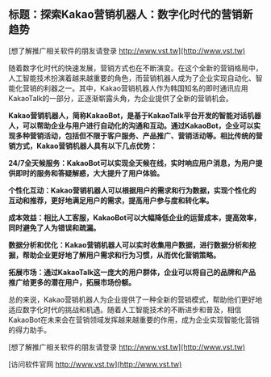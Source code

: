 ## **标题：探索Kakao营销机器人：数字化时代的营销新趋势**

[想了解推广相关软件的朋友请登录 http://www.vst.tw](http://www.vst.tw)

随着数字化时代的快速发展，营销方式也在不断演变。在这个全新的营销格局中，人工智能技术扮演着越来越重要的角色，而营销机器人成为了企业实现自动化、智能化营销的利器之一。其中，Kakao营销机器人作为韩国知名的即时通讯应用KakaoTalk的一部分，正逐渐崭露头角，为企业提供了全新的营销机会。

**Kakao营销机器人，简称KakaoBot，是基于KakaoTalk平台开发的智能对话机器人，可以帮助企业与用户进行自动化的沟通和互动。通过KakaoBot，企业可以实现多种营销活动，包括但不限于客户服务、产品推广、营销活动等。相比传统的营销方式，Kakao营销机器人具有以下几点优势：**

**24/7全天候服务：KakaoBot可以实现全天候在线，实时响应用户消息，为用户提供即时的服务和答疑解惑，大大提升了用户体验。**

**个性化互动：Kakao营销机器人可以根据用户的需求和行为数据，实现个性化的互动和推荐，更好地满足用户的需求，提高用户参与度和转化率。**

**成本效益：相比人工客服，KakaoBot可以大幅降低企业的运营成本，提高效率，同时避免了人为错误和疏漏。**

**数据分析和优化：Kakao营销机器人可以实时收集用户数据，进行数据分析和挖掘，帮助企业更好地了解用户需求和行为习惯，从而优化营销策略。**

**拓展市场：通过KakaoTalk这一庞大的用户群体，企业可以将自己的品牌和产品推广给更多的潜在用户，拓展市场份额。**

总的来说，Kakao营销机器人为企业提供了一种全新的营销模式，帮助他们更好地适应数字化时代的挑战和机遇。随着人工智能技术的不断进步和普及，相信KakaoBot在未来会在营销领域发挥越来越重要的作用，成为企业实现智能化营销的得力助手。

[想了解推广相关软件的朋友请登录 http://www.vst.tw](http://www.vst.tw)


[访问软件官网 http://www.vst.tw](http://www.vst.tw)
